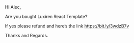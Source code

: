 Hi Alec,

Are you bought Luxiren React Template?

If yes please refund and here’s the link https://bit.ly/3wdzB7v



Thanks and Regards.
